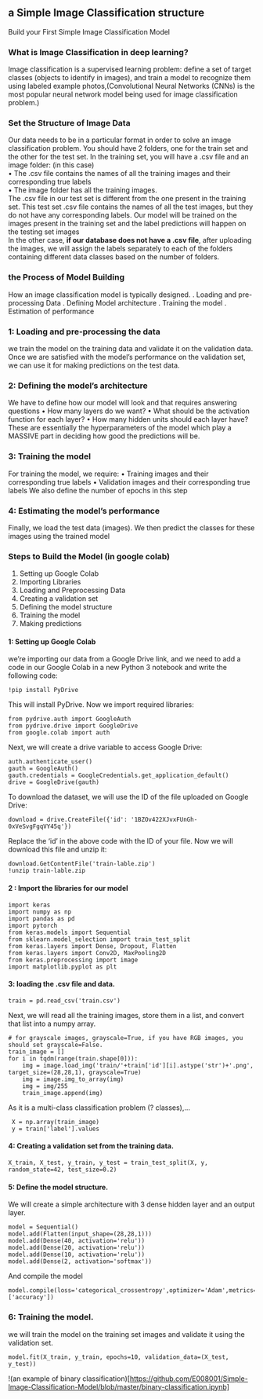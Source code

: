 ## a Simple Image Classification structure
Build your First Simple Image Classification Model 

### What is Image Classification in deep learning?  
Image classification is a supervised learning problem: define a set of target classes (objects to identify in images), and train a model to recognize them using labeled example photos,(Convolutional Neural Networks (CNNs) is the most popular neural network model being used for image classification problem.)
### Set the Structure of Image Data  
Our data needs to be in a particular format in order to solve an image classification problem.
You should have 2 folders, one for the train set and the other for the test set. In the training set, you will have a .csv file and an image folder: (in this case)  
•	The .csv file contains the names of all the training images and their corresponding true labels  
•	The image folder has all the training images.  
The .csv file in our test set is different from the one present in the training set. This test set .csv file contains the names of all the test images, but they do not have any corresponding labels. Our model will be trained on the images present in the training set and the label predictions will happen on the testing set images  
In the other case, **if our database does not have a .csv file**, after uploading the images, we will assign the labels separately to each of the folders containing different data classes based on the number of folders.
### the Process of Model Building  
How an image classification model is typically designed. 
.	Loading and pre-processing Data 
.	Defining Model architecture 
.	Training the model 
.	Estimation of performance  
### 1: Loading and pre-processing the data
we train the model on the training data and validate it on the validation data. Once we are satisfied with the model’s performance on the validation set, we can use it for making predictions on the test data.
### 2: Defining the model’s architecture  
We have to define how our model will look and that requires answering questions 
•	How many layers do we want?
•	What should be the activation function for each layer?
•	How many hidden units should each layer have?
These are essentially the hyperparameters of the model which play a MASSIVE part in deciding how good the predictions will be.
### 3: Training the model  
For training the model, we require:
•	Training images and their corresponding true labels
•	Validation images and their corresponding true labels 
We also define the number of epochs in this step  
### 4: Estimating the model’s performance
Finally, we load the test data (images). We then predict the classes for these images using the trained model  
### Steps to Build the Model (in google colab)
1.	Setting up Google Colab
2.	Importing Libraries
3.	Loading and Preprocessing Data 
4.	Creating a validation set
5.	Defining the model structure 
6.	Training the model 
7.	Making predictions 
#### 1: Setting up Google Colab
we’re importing our data from a Google Drive link, and we need to add a code in our Google Colab in a new Python 3 notebook and write the following code:  
```
!pip install PyDrive
```
This will install PyDrive. Now we import required libraries:
```
from pydrive.auth import GoogleAuth
from pydrive.drive import GoogleDrive
from google.colab import auth

```
Next, we will create a drive variable to access Google Drive:
```
auth.authenticate_user()
gauth = GoogleAuth()
gauth.credentials = GoogleCredentials.get_application_default()
drive = GoogleDrive(gauth)

```
To download the dataset, we will use the ID of the file uploaded on Google Drive:
```
download = drive.CreateFile({'id': '1BZOv422XJvxFUnGh-0xVeSvgFgqVY45q'})
```
Replace the ‘id’ in the above code with the ID of your file. Now we will download this file and unzip it:
```
download.GetContentFile('train-lable.zip')
!unzip train-lable.zip
```
#### 2 : Import the libraries for our model 
```
import keras
import numpy as np
import pandas as pd
import pytorch
from keras.models import Sequential
from sklearn.model_selection import train_test_split
from keras.layers import Dense, Dropout, Flatten
from keras.layers import Conv2D, MaxPooling2D
from keras.preprocessing import image
import matplotlib.pyplot as plt
```
#### 3: loading the .csv file and data.
```
train = pd.read_csv('train.csv')
```
Next, we will read all the training images, store them in a list, and convert that list into a numpy array.
```
# for grayscale images, grayscale=True, if you have RGB images, you should set grayscale=False.
train_image = []
for i in tqdm(range(train.shape[0])):
    img = image.load_img('train/'+train['id'][i].astype('str')+'.png', target_size=(28,28,1), grayscale=True)
    img = image.img_to_array(img)
    img = img/255
    train_image.append(img)
```
As it is a multi-class classification problem (? classes),...
```
 X = np.array(train_image)
 y = train['label'].values
```
#### 4: Creating a validation set from the training data.
```
X_train, X_test, y_train, y_test = train_test_split(X, y, random_state=42, test_size=0.2)
```
 
#### 5: Define the model structure.
We will create a simple architecture with 3 dense hidden layer and an output layer.  
```
model = Sequential()
model.add(Flatten(input_shape=(28,28,1)))
model.add(Dense(40, activation='relu'))
model.add(Dense(20, activation='relu'))
model.add(Dense(10, activation='relu'))
model.add(Dense(2, activation='softmax'))
```
And compile the model  
```
model.compile(loss='categorical_crossentropy',optimizer='Adam',metrics=['accuracy'])
```
### 6: Training the model.
we will train the model on the training set images and validate it using the validation set.
```
model.fit(X_train, y_train, epochs=10, validation_data=(X_test, y_test))
```
!(an example of binary classification)[https://github.com/E008001/Simple-Image-Classification-Model/blob/master/binary-classification.ipynb]



